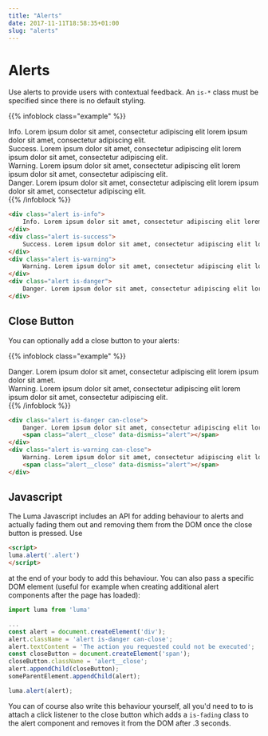 ```yaml
---
title: "Alerts"
date: 2017-11-11T18:58:35+01:00
slug: "alerts"
---
```


# Alerts
Use alerts to provide users with contextual feedback. An `is-*` class must be specified since there is no default styling.

{{% infoblock class="example" %}}
<div class="alert is-info">
    Info. Lorem ipsum dolor sit amet, consectetur adipiscing elit lorem ipsum dolor sit amet, consectetur adipiscing elit.
</div>
<div class="alert is-success">
    Success. Lorem ipsum dolor sit amet, consectetur adipiscing elit lorem ipsum dolor sit amet, consectetur adipiscing elit.
</div>
<div class="alert is-warning">
    Warning. Lorem ipsum dolor sit amet, consectetur adipiscing elit lorem ipsum dolor sit amet, consectetur adipiscing elit.
</div>
<div class="alert is-danger">
    Danger. Lorem ipsum dolor sit amet, consectetur adipiscing elit lorem ipsum dolor sit amet, consectetur adipiscing elit.
</div>
{{% /infoblock %}}

```html
<div class="alert is-info">
    Info. Lorem ipsum dolor sit amet, consectetur adipiscing elit lorem ipsum dolor sit amet, consectetur adipiscing elit.
</div>
<div class="alert is-success">
    Success. Lorem ipsum dolor sit amet, consectetur adipiscing elit lorem ipsum dolor sit amet, consectetur adipiscing elit.
</div>
<div class="alert is-warning">
    Warning. Lorem ipsum dolor sit amet, consectetur adipiscing elit lorem ipsum dolor sit amet, consectetur adipiscing elit.
</div>
<div class="alert is-danger">
    Danger. Lorem ipsum dolor sit amet, consectetur adipiscing elit lorem ipsum dolor sit amet, consectetur adipiscing elit.
</div>
```

## Close Button
You can optionally add a close button to your alerts:

{{% infoblock class="example" %}}
<div class="alert is-danger can-close">
    Danger. Lorem ipsum dolor sit amet, consectetur adipiscing elit lorem ipsum dolor sit amet.
    <span class="alert__close" data-dismiss="alert"></span>
</div>
<div class="alert is-warning can-close">
    Warning. Lorem ipsum dolor sit amet, consectetur adipiscing elit lorem ipsum dolor sit amet, consectetur adipiscing elit.
    <span class="alert__close" data-dismiss="alert"></span>
</div>
{{% /infoblock %}}

```html
<div class="alert is-danger can-close">
    Danger. Lorem ipsum dolor sit amet, consectetur adipiscing elit lorem ipsum dolor sit amet.
    <span class="alert__close" data-dismiss="alert"></span>
</div>
<div class="alert is-warning can-close">
    Warning. Lorem ipsum dolor sit amet, consectetur adipiscing elit lorem ipsum dolor sit amet, consectetur adipiscing elit.
    <span class="alert__close" data-dismiss="alert"></span>
</div>
```

## Javascript

The Luma Javascript includes an API for adding behaviour to alerts and actually fading them out and removing them from
the DOM once the close button is pressed. Use
```html
<script>
luma.alert('.alert')
</script>
```
at the end of your body to add this behaviour. You can also pass a specific DOM element (useful for example when
creating additional alert components after the page has loaded):
```js
import luma from 'luma'

...
const alert = document.createElement('div');
alert.className = 'alert is-danger can-close';
alert.textContent = 'The action you requested could not be executed';
const closeButton = document.createElement('span');
closeButton.className = 'alert__close';
alert.appendChild(closeButton);
someParentElement.appendChild(alert);

luma.alert(alert);
```

You can of course also write this behaviour yourself, all you'd need to to is attach a click listener to the close button
which adds a `is-fading` class to the alert component and removes it from the DOM after .3 seconds.
